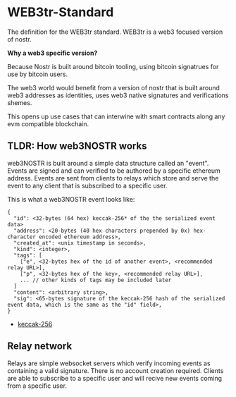 # WEB3tr-Standard
The definition for the WEB3tr standard. WEB3tr is a web3 focused version of nostr. 


**Why a web3 specific version?**

Because Nostr is built around bitcoin tooling, using bitcoin signatrues for use by bitcoin users. 

The web3 world would benefit from a version of nostr that is built around web3 addresses as identities, uses web3 native signatures and verifications shemes. 

This opens up use cases that can interwine with smart contracts along any evm compatible blockchain. 



## TLDR: How web3NOSTR works

web3NOSTR is built around a simple data structure called an "event". Events are signed and can verified to be authored by a specific ethereum address. 
Events are sent from clients to relays which store and serve the event to any client that is subscribed to a specific user. 

This is what a web3NOSTR event looks like:

```
{
  "id": <32-bytes (64 hex) keccak-256* of the the serialized event data>
  "address": <20-bytes (40 hex characters prepended by 0x) hex-character encoded ethereum address>,
  "created_at": <unix timestamp in seconds>,
  "kind": <integer>,
  "tags": [
    ["e", <32-bytes hex of the id of another event>, <recommended relay URL>],
    ["p", <32-bytes hex of the key>, <recommended relay URL>],
    ... // other kinds of tags may be included later
  ]
  "content": <arbitrary string>,
  "sig": <65-bytes signature of the keccak-256 hash of the serialized event data, which is the same as the "id" field>,
}
```


* [keccak-256](https://ethereum.org/en/glossary/#keccak-256)


## Relay network 

Relays are simple websocket servers which verify incoming events as containing a valid signature. There is no account creation required. 
Clients are able to subscribe to a specific user and will recive new events coming from a specific user. 



